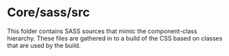 # Core/sass/src

This folder contains SASS sources that mimic the component-class hierarchy. These files
are gathered in to a build of the CSS based on classes that are used by the build.
